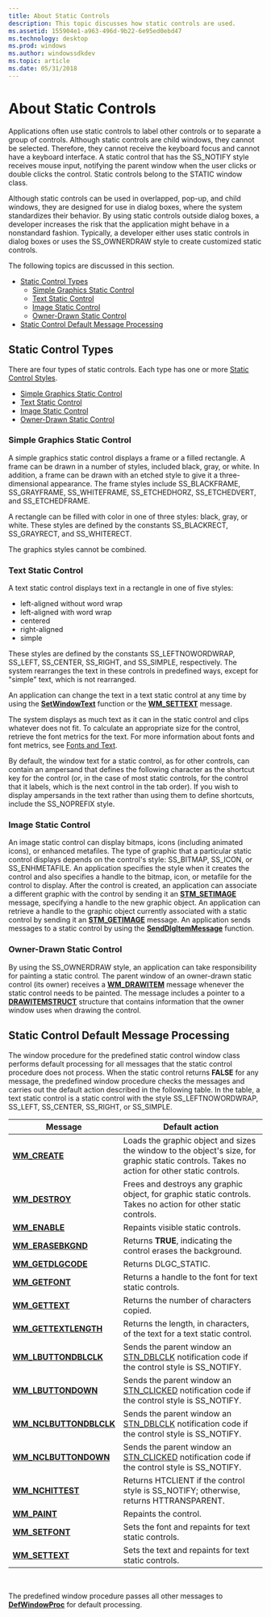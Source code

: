 ```yaml
---
title: About Static Controls
description: This topic discusses how static controls are used.
ms.assetid: 155904e1-a963-496d-9b22-6e95ed0ebd47
ms.technology: desktop
ms.prod: windows
ms.author: windowssdkdev
ms.topic: article
ms.date: 05/31/2018
---
```


# About Static Controls

Applications often use static controls to label other controls or to separate a group of controls. Although static controls are child windows, they cannot be selected. Therefore, they cannot receive the keyboard focus and cannot have a keyboard interface. A static control that has the SS\_NOTIFY style receives mouse input, notifying the parent window when the user clicks or double clicks the control. Static controls belong to the STATIC window class.

Although static controls can be used in overlapped, pop-up, and child windows, they are designed for use in dialog boxes, where the system standardizes their behavior. By using static controls outside dialog boxes, a developer increases the risk that the application might behave in a nonstandard fashion. Typically, a developer either uses static controls in dialog boxes or uses the SS\_OWNERDRAW style to create customized static controls.

The following topics are discussed in this section.

-   [Static Control Types](#static-control-types)
    -   [Simple Graphics Static Control](#simple-graphics-static-control)
    -   [Text Static Control](#text-static-control)
    -   [Image Static Control](#image-static-control)
    -   [Owner-Drawn Static Control](#owner-drawn-static-control)
-   [Static Control Default Message Processing](#static-control-default-message-processing)

## Static Control Types

There are four types of static controls. Each type has one or more [Static Control Styles](static-control-styles.md).

-   [Simple Graphics Static Control](#simple-graphics-static-control)
-   [Text Static Control](#text-static-control)
-   [Image Static Control](#image-static-control)
-   [Owner-Drawn Static Control](#owner-drawn-static-control)

### Simple Graphics Static Control

A simple graphics static control displays a frame or a filled rectangle. A frame can be drawn in a number of styles, included black, gray, or white. In addition, a frame can be drawn with an etched style to give it a three-dimensional appearance. The frame styles include SS\_BLACKFRAME, SS\_GRAYFRAME, SS\_WHITEFRAME, SS\_ETCHEDHORZ, SS\_ETCHEDVERT, and SS\_ETCHEDFRAME.

A rectangle can be filled with color in one of three styles: black, gray, or white. These styles are defined by the constants SS\_BLACKRECT, SS\_GRAYRECT, and SS\_WHITERECT.

The graphics styles cannot be combined.

### Text Static Control

A text static control displays text in a rectangle in one of five styles:

-   left-aligned without word wrap
-   left-aligned with word wrap
-   centered
-   right-aligned
-   simple

These styles are defined by the constants SS\_LEFTNOWORDWRAP, SS\_LEFT, SS\_CENTER, SS\_RIGHT, and SS\_SIMPLE, respectively. The system rearranges the text in these controls in predefined ways, except for "simple" text, which is not rearranged.

An application can change the text in a text static control at any time by using the [**SetWindowText**](https://msdn.microsoft.com/library/windows/desktop/ms633546) function or the [**WM\_SETTEXT**](https://msdn.microsoft.com/library/windows/desktop/ms632644) message.

The system displays as much text as it can in the static control and clips whatever does not fit. To calculate an appropriate size for the control, retrieve the font metrics for the text. For more information about fonts and font metrics, see [Fonts and Text](https://msdn.microsoft.com/library/windows/desktop/dd144819).

By default, the window text for a static control, as for other controls, can contain an ampersand that defines the following character as the shortcut key for the control (or, in the case of most static controls, for the control that it labels, which is the next control in the tab order). If you wish to display ampersands in the text rather than using them to define shortcuts, include the SS\_NOPREFIX style.

### Image Static Control

An image static control can display bitmaps, icons (including animated icons), or enhanced metafiles. The type of graphic that a particular static control displays depends on the control's style: SS\_BITMAP, SS\_ICON, or SS\_ENHMETAFILE. An application specifies the style when it creates the control and also specifies a handle to the bitmap, icon, or metafile for the control to display. After the control is created, an application can associate a different graphic with the control by sending it an [**STM\_SETIMAGE**](stm-setimage.md) message, specifying a handle to the new graphic object. An application can retrieve a handle to the graphic object currently associated with a static control by sending it an [**STM\_GETIMAGE**](stm-getimage.md) message. An application sends messages to a static control by using the [**SendDlgItemMessage**](https://msdn.microsoft.com/library/windows/desktop/ms645515) function.

### Owner-Drawn Static Control

By using the SS\_OWNERDRAW style, an application can take responsibility for painting a static control. The parent window of an owner-drawn static control (its owner) receives a [**WM\_DRAWITEM**](wm-drawitem.md) message whenever the static control needs to be painted. The message includes a pointer to a [**DRAWITEMSTRUCT**](/windows/desktop/api/Winuser/ns-winuser-tagdrawitemstruct) structure that contains information that the owner window uses when drawing the control.

## Static Control Default Message Processing

The window procedure for the predefined static control window class performs default processing for all messages that the static control procedure does not process. When the static control returns **FALSE** for any message, the predefined window procedure checks the messages and carries out the default action described in the following table. In the table, a text static control is a static control with the style SS\_LEFTNOWORDWRAP, SS\_LEFT, SS\_CENTER, SS\_RIGHT, or SS\_SIMPLE.



| Message                                                | Default action                                                                                                                              |
|--------------------------------------------------------|---------------------------------------------------------------------------------------------------------------------------------------------|
| [**WM\_CREATE**](https://msdn.microsoft.com/library/windows/desktop/ms632619)                     | Loads the graphic object and sizes the window to the object's size, for graphic static controls. Takes no action for other static controls. |
| [**WM\_DESTROY**](https://msdn.microsoft.com/library/windows/desktop/ms632620)                   | Frees and destroys any graphic object, for graphic static controls. Takes no action for other static controls.                              |
| [**WM\_ENABLE**](https://msdn.microsoft.com/library/windows/desktop/ms632621)                     | Repaints visible static controls.                                                                                                           |
| [**WM\_ERASEBKGND**](https://msdn.microsoft.com/library/windows/desktop/ms648055)             | Returns **TRUE**, indicating the control erases the background.                                                                             |
| [**WM\_GETDLGCODE**](https://msdn.microsoft.com/library/windows/desktop/ms645425)             | Returns DLGC\_STATIC.                                                                                                                       |
| [**WM\_GETFONT**](https://msdn.microsoft.com/library/windows/desktop/ms632624)                   | Returns a handle to the font for text static controls.                                                                                      |
| [**WM\_GETTEXT**](https://msdn.microsoft.com/library/windows/desktop/ms632627)                   | Returns the number of characters copied.                                                                                                    |
| [**WM\_GETTEXTLENGTH**](https://msdn.microsoft.com/library/windows/desktop/ms632628)       | Returns the length, in characters, of the text for a text static control.                                                                   |
| [**WM\_LBUTTONDBLCLK**](https://msdn.microsoft.com/library/windows/desktop/ms645606)     | Sends the parent window an [STN\_DBLCLK](stn-dblclk.md) notification code if the control style is SS\_NOTIFY.                              |
| [**WM\_LBUTTONDOWN**](https://msdn.microsoft.com/library/windows/desktop/ms645607)         | Sends the parent window an [STN\_CLICKED](stn-clicked.md) notification code if the control style is SS\_NOTIFY.                            |
| [**WM\_NCLBUTTONDBLCLK**](https://msdn.microsoft.com/library/windows/desktop/ms645619) | Sends the parent window an [STN\_DBLCLK](stn-dblclk.md) notification code if the control style is SS\_NOTIFY.                              |
| [**WM\_NCLBUTTONDOWN**](https://msdn.microsoft.com/library/windows/desktop/ms645620)     | Sends the parent window an [STN\_CLICKED](stn-clicked.md) notification code if the control style is SS\_NOTIFY.                            |
| [**WM\_NCHITTEST**](https://msdn.microsoft.com/library/windows/desktop/ms645618)             | Returns HTCLIENT if the control style is SS\_NOTIFY; otherwise, returns HTTRANSPARENT.                                                      |
| [**WM\_PAINT**](https://msdn.microsoft.com/library/windows/desktop/dd145213)                          | Repaints the control.                                                                                                                       |
| [**WM\_SETFONT**](https://msdn.microsoft.com/library/windows/desktop/ms632642)                   | Sets the font and repaints for text static controls.                                                                                        |
| [**WM\_SETTEXT**](https://msdn.microsoft.com/library/windows/desktop/ms632644)                   | Sets the text and repaints for text static controls.                                                                                        |



 

The predefined window procedure passes all other messages to [**DefWindowProc**](https://msdn.microsoft.com/library/windows/desktop/ms633572) for default processing.

 

 




